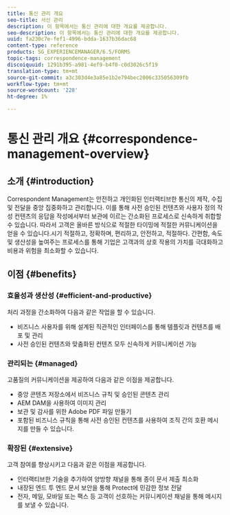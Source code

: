 ```yaml
---
title: 통신 관리 개요
seo-title: 서신 관리
description: 이 항목에서는 통신 관리에 대한 개요를 제공합니다.
seo-description: 이 항목에서는 통신 관리에 대한 개요를 제공합니다.
uuid: fa230c7e-fef1-4996-bdda-1637b36dac68
content-type: reference
products: SG_EXPERIENCEMANAGER/6.5/FORMS
topic-tags: correspondence-management
discoiquuid: 1291b395-a981-4ef9-b4f0-c0d3026c5f19
translation-type: tm+mt
source-git-commit: a3c303d4e3a85e1b2e794bec2006c335056309fb
workflow-type: tm+mt
source-wordcount: '228'
ht-degree: 1%

---
```



# 통신 관리 개요 {#correspondence-management-overview}

## 소개 {#introduction}

Correspondent Management는 안전하고 개인화된 인터랙티브한 통신의 제작, 수집 및 전달을 중앙 집중화하고 관리합니다. 이를 통해 사전 승인된 컨텐츠와 사용자 정의 작성 컨텐츠의 응답을 작성에서부터 보관에 이르는 간소화된 프로세스로 신속하게 취합할 수 있습니다. 따라서 고객은 올바른 방식으로 적절한 타이밍에 적절한 커뮤니케이션을 얻을 수 있습니다.시기 적절하고, 정확하며, 편리하고, 안전하고, 적절하다. 간편함, 속도 및 생산성을 높여주는 프로세스를 통해 기업은 고객과의 상호 작용의 가치를 극대화하고 비용과 위험을 최소화할 수 있습니다.

## 이점 {#benefits}

### 효율성과 생산성 {#efficient-and-productive}

처리 과정을 간소화하여 다음과 같은 작업을 할 수 있습니다.

* 비즈니스 사용자를 위해 설계된 직관적인 인터페이스를 통해 템플릿과 컨텐츠를 배포 및 관리
* 사전 승인된 컨텐츠와 맞춤화된 컨텐츠 모두 신속하게 커뮤니케이션 가능

### 관리되는 {#managed}

고품질의 커뮤니케이션을 제공하여 다음과 같은 이점을 제공합니다.

* 중앙 콘텐츠 저장소에서 비즈니스 규칙 및 승인된 콘텐츠 관리
* AEM DAM을 사용하여 이미지 관리
* 보관 및 감사를 위한 Adobe PDF 파일 만들기
* 포함된 비즈니스 규칙을 통해 사전 승인된 컨텐츠를 사용하여 조직 간의 호환 메시지를 만들 수 있습니다.

### 확장된 {#extensive}

고객 참여를 향상시키고 다음과 같은 이점을 제공합니다.

* 인터랙티브한 기술을 추가하여 양방향 채널을 통해 종이 문서 제출 최소화
* 내장된 엔드 투 엔드 문서 보안을 통해 Protect에 민감한 정보 전달
* 전자, 메일, 모바일 또는 팩스 등 고객이 선호하는 커뮤니케이션 채널을 통해 메시지를 보낼 수 있습니다.

